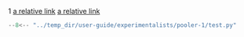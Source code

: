 
1
[a relative link](index_1.md)
[a relative link](index_2.md)

```python title="test.py"
--8<-- "../temp_dir/user-guide/experimentalists/pooler-1/test.py"
```
